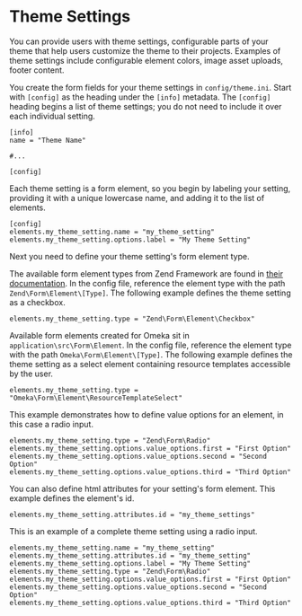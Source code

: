 # Theme Settings

You can provide users with theme settings, configurable parts of your theme that help users customize the theme to their projects. Examples of theme settings include configurable element colors, image asset uploads, footer content.

You create the form fields for your theme settings in `config/theme.ini`. Start with `[config]` as the heading under the `[info]` metadata. The `[config]` heading begins a list of theme settings; you do not need to include it over each individual setting.

```
[info]
name = "Theme Name"

#...

[config]
```

Each theme setting is a form element, so you begin by labeling your setting, providing it with a unique lowercase name, and adding it to the list of elements.

```
[config]
elements.my_theme_setting.name = "my_theme_setting"
elements.my_theme_setting.options.label = "My Theme Setting"
```

Next you need to define your theme setting's form element type.

The available form element types from Zend Framework are found in [their documentation](https://docs.zendframework.com/zend-form/element/intro/). In the config file, reference the element type with the path `Zend\Form\Element\[Type]`. The following example defines the theme setting as a checkbox.

```
elements.my_theme_setting.type = "Zend\Form\Element\Checkbox"
```

Available form elements created for Omeka sit in `application\src\Form\Element`. In the config file, reference the element type with the path `Omeka\Form\Element\[Type]`. The following example defines the theme setting as a select element containing resource templates accessible by the user.

```
elements.my_theme_setting.type = "Omeka\Form\Element\ResourceTemplateSelect"
```

This example demonstrates how to define value options for an element, in this case a radio input.

```
elements.my_theme_setting.type = "Zend\Form\Radio"
elements.my_theme_setting.options.value_options.first = "First Option"
elements.my_theme_setting.options.value_options.second = "Second Option"
elements.my_theme_setting.options.value_options.third = "Third Option"
```

You can also define html attributes for your setting's form element. This example defines the element's id.

```
elements.my_theme_setting.attributes.id = "my_theme_settings"
```

This is an example of a complete theme setting using a radio input.

```
elements.my_theme_setting.name = "my_theme_setting"
elements.my_theme_setting.attributes.id = "my_theme_setting"
elements.my_theme_setting.options.label = "My Theme Setting"
elements.my_theme_setting.type = "Zend\Form\Radio"
elements.my_theme_setting.options.value_options.first = "First Option"
elements.my_theme_setting.options.value_options.second = "Second Option"
elements.my_theme_setting.options.value_options.third = "Third Option"
```
